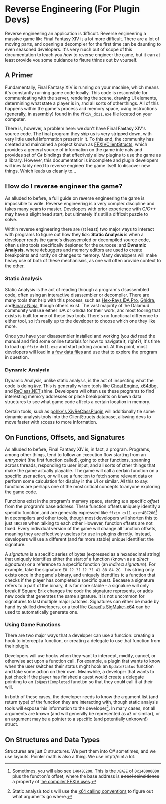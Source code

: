 # Reverse Engineering (For Plugin Devs)

Reverse engineering an application is difficult. Reverse engineering a massive game like Final Fantasy XIV is a lot
more difficult. There are a lot of moving parts, and opening a decompiler for the first time can be daunting to even
seasoned developers. It's very much out of scope of this documentation to teach you _how_ to reverse engineer the game,
but it can at least provide you some guidance to figure things out by yourself.

## A Primer

Fundamentally, Final Fantasy XIV is running on your machine, which means it's constantly running game code locally. 
This code is responsible for communicating with the server, rendering the scene, drawing UI elements, determining what
state a player is in, and all sorts of other things. All of this happens within the game's process and memory space,
using instructions (generally, in assembly) found in the `ffxiv_dx11.exe` file located on your computer.

There is, however, a problem here: we don't have Final Fantasy XIV's source code. The final program they ship us is very
stripped down, with very little useful information present in it. To this end, the community has created and maintained
a project known as [FFXIVClientStructs](https://github.com/aers/FFXIVClientStructs), which provides a general source of
information on the game internals and provides set of C# bindings that effectively allow plugins to use the game as a 
library. However, this documentation is incomplete and plugin developers will inevitably need to reverse engineer the 
game itself to discover new things. Which leads us cleanly to...

## How do I reverse engineer the game?

As alluded to before, a full guide on reverse engineering the game is impossible to write. Reverse engineering is a 
very complex discipline and takes many years to master. Developers with prior experience with C/C++ may have a slight 
head start, but ultimately it's still a difficult puzzle to solve.

Within reverse engineering there are (at least) two major ways to interact with programs to figure out how they tick: 
**Static Analysis** is when a developer reads the game's disassembled or decompiled source code, often using tools 
specifically designed for the purpose; and **Dynamic Analysis**, where debuggers and memory editors are used to create
breakpoints and notify on changes to memory. Many developers will make heavy use of both of these mechanisms, as one
will often provide context to the other.

### Static Analysis

Static Analysis is the act of reading through a program's disassembled code, often using an interactive disassembler or
decompiler. There are many tools that help with this process, such as [Hex-Rays IDA Pro][ida-pro], [Ghidra][ghidra], 
and[Binary Ninja][binja], though others exist. The vast majority of the Dalamud community will use either
IDA or Ghidra for their work, and most tooling that exists is built for one of these two tools. There's no functional
difference to either tool, so it's really up to the developer to choose which one they like more.

Once you have your disassembler installed and working (you *did* read the manual and find some online tutorials for how
to navigate it, right?), it's time to load up `ffxiv_dx11.exe` and start poking around. At this point, most developers
will load in [a few data files](https://github.com/aers/FFXIVClientStructs/tree/main/ida) and use that to explore the
program in question. 

[ida-pro]: https://hex-rays.com/ida-pro/
[ghidra]: https://github.com/NationalSecurityAgency/ghidra
[binja]: https://binary.ninja/

### Dynamic Analysis

Dynamic Analysis, unlike static analysis, is the act of inspecting what the code is doing *live*. This is generally
where tools like [Cheat Engine][cheat-engine], [x64dbg][x64dbg], and [ReClass.NET][reclass-net] shine. Developers will 
often use these programs to find interesting memory addresses or place breakpoints on known data structures to see what 
game code affects a certain location in memory.

Certain tools, such as [pohky's XivReClassPlugin](https://github.com/pohky/XivReClassPlugin) will additionally tie some
dynamic analysis tools into the ClientStructs database, allowing devs to move faster with access to more information.

[cheat-engine]: https://www.cheatengine.org/
[x64dbg]: https://x64dbg.com/
[reclass-net]: https://github.com/ReClassNET/ReClass.NET

## On Functions, Offsets, and Signatures

As alluded to before, Final Fantasy XIV is, in fact, a program. Programs, among other things, tend to follow an 
execution flow starting from an *entrypoint* (the first function called), going to other functions, spanning across 
threads, responding to user input, and all sorts of other things that make the game actually playable. The game will
call a certain function on a specific user action, or will use a function to fetch some relevant data or perform some
calculation for display in the UI or similar. All this to say: functions are perhaps one of the most critical concepts
to anyone exploring the game code. 

Functions exist in the program's memory space, starting at a specific *offset* from the program's base address. These
function offsets uniquely identify a specific function, and are generally expressed like `ffxiv_dx11.exe+4BC200`[^1] in
decompilers and other tools, though most developers will shorten this to just `4BC200` when talking to each other. 
However, function offsets are not fixed. Every individual version of the game will change all function offsets, meaning
they are effectively useless for use in plugins directly. Instead, developers will use a different (and far more 
stable) unique identifier: the signature.

A *signature* is a specific series of bytes (expressed as a hexadecimal string) that uniquely identifies either the 
start of a function (known as a *direct signature*) or a reference to a specific function (an *indirect signature*). 
For example, take the signature `E8 ?? ?? ?? ?? 41 88 84 2C`. This string only exists once in the game's binary, and
uniquely identifies to a function that checks if the player has completed a specific quest. Because a signature refers
to a part of the binary, it is far more stable - a signature will only break if Square Enix changes the code the 
signature represents, or adds new code that generates the same signature. It is not uncommon for signatures to last
multiple major patches. Signatures can either be made by hand by skilled developers, or a tool like 
[Caraxi's SigMaker-x64](https://github.com/Caraxi/SigMaker-x64) can be used to automatically generate one.

### Using Game Functions

There are two major ways that a developer can use a function: creating a hook to intercept a function, or creating a 
delegate to use that function from their plugin.

Developers will use hooks when they want to intercept, modify, cancel, or otherwise act upon a function call. For 
example, a plugin that wants to know when the user switches their status might hook an `UpdateStatus` function and take
some action on their own. Meanwhile, a developer that wants to just check if the player has finished a quest would 
create a delegate pointing to an `IsQuestCompleted` function so that they could call it at their will. 

In both of these cases, the developer needs to know the argument list (and return type) of the function they are
interacting with, though static analysis tools will expose this information to the developer[^2]. In many cases, not 
all arguments are known (and will generally be represented as `a3` or similar), or an argument may be a pointer to a
specific (and potentially unknown!) struct.

## On Structures and Data Types

Structures are just C structures. We port them into C# sometimes, and we use layouts. Pointer math is also a thing. We
use intptr/nint a lot.

[^1]: Sometimes, you will also see `1404BC200`. This is the `/BASE` of `0x140000000` plus the function's offset, where
the base address is ~~a cool coincidence~~ a property of 
[the compiler FFXIV uses](https://learn.microsoft.com/en-us/cpp/build/reference/base-base-address?view=msvc-170).
[^2]: Static analysis tools will use the 
[x64 calling conventions](https://learn.microsoft.com/en-us/cpp/build/x64-calling-convention) to figure out what
arguments go where.